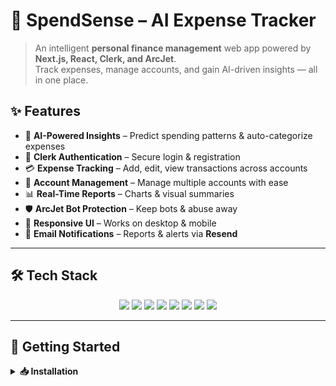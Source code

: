 # 💸 SpendSense – AI Expense Tracker  

> An intelligent **personal finance management** web app powered by **Next.js, React, Clerk, and ArcJet**.  
Track expenses, manage accounts, and gain AI-driven insights — all in one place.  

## ✨ Features  

- 🤖 **AI-Powered Insights** – Predict spending patterns & auto-categorize expenses  
- 🔐 **Clerk Authentication** – Secure login & registration  
- 💳 **Expense Tracking** – Add, edit, view transactions across accounts  
- 🏦 **Account Management** – Manage multiple accounts with ease  
- 📊 **Real-Time Reports** – Charts & visual summaries  
- 🛡 **ArcJet Bot Protection** – Keep bots & abuse away  
- 📱 **Responsive UI** – Works on desktop & mobile  
- 📧 **Email Notifications** – Reports & alerts via **Resend**  

---

## 🛠 Tech Stack  

<p align="center">
  <img src="https://img.shields.io/badge/React-19-61DAFB?logo=react&logoColor=black" />
  
  <img src="https://img.shields.io/badge/Next.js-15.5-black?logo=next.js" />
  
  <img src="https://img.shields.io/badge/TailwindCSS-3.4-38B2AC?logo=tailwindcss&logoColor=white" />
  
  <img src="https://img.shields.io/badge/Clerk-Auth-purple?logo=clerk" />
  
  <img src="https://img.shields.io/badge/ArcJet-Security-blue?logo=shield" />
  
  <img src="https://img.shields.io/badge/PostgreSQL-DB-316192?logo=postgresql" />
  
  <img src="https://img.shields.io/badge/Prisma-ORM-2D3748?logo=prisma" />
  
  <img src="https://img.shields.io/badge/Recharts-Graphs-orange" />
  
</p>

---

## 🚀 Getting Started  

<details>
  <summary><b>📥 Installation</b></summary>

```bash
# Clone the repository
git clone https://github.com/Deepakkumar2387/SpendSense---The-Ai-Expense-Tracker-.git
cd spendsense

# Install dependencies
npm install
# or
yarn install

Create a .env file in the root directory:

NEXT_PUBLIC_CLERK_FRONTEND_API=<your-clerk-frontend-api>
CLERK_API_KEY=<your-clerk-backend-api>
ARCJET_KEY=<your-arcjet-key>
DATABASE_URL=<your-database-url>

</details> <details> <summary><b>▶ Run the Dev Server</b></summary>
npm run dev
# or
yarn dev


Now open 👉 http://localhost:3000

</details>

📂 Project Structure
SpendSense/
│
├─ app/                # Next.js App directory
│   ├─ (main)/         # Main pages
│   ├─ middleware.ts   # ArcJet + Clerk middleware
│   └─ _components/    # Reusable components
│
├─ lib/                # Helper functions
├─ prisma/             # Prisma schema & migrations
├─ public/             # Static assets
├─ components/         # React components
├─ package.json
└─ README.md

📖 Usage

🔑 Login / Register with Clerk

💳 Add accounts & transactions

📊 View AI-powered insights & reports

📧 Receive alerts via email

🚀 Deployment

Push your project to GitHub

Import into Vercel

Set environment variables in Vercel dashboard

Hit Deploy! 🎉

🤝 Contributing

🍴 Fork the repository

🌿 Create your branch

💾 Commit changes

🚀 Push & Open PR



🏷 About

SpendSense – For anyone who wants to manage money smartly with AI.
